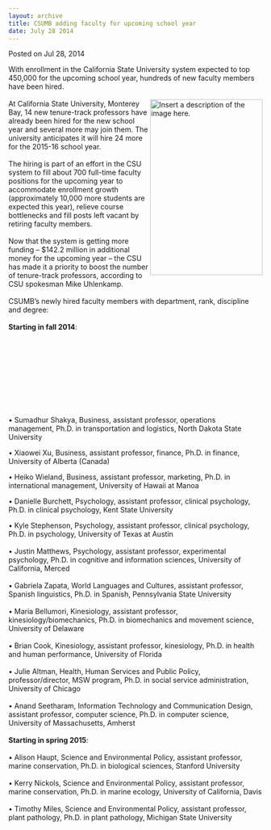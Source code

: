 ```yaml
---
layout: archive
title: CSUMB adding faculty for upcoming school year
date: July 28 2014
---
```





<span class="date">Posted on Jul 28, 2014    </span>
<p>With enrollment in the California State University system
expected to top 450,000 for the upcoming school year, hundreds of
new faculty members have been hired.<br>
<br>
<img alt="Insert a description of the image here." src="http://news.csumb.edu/sites/default/files/65/attachments/news/images/armillary.png" style="float:right; width:223px; height:348px">At California
State University, Monterey Bay, 14 new tenure-track professors have
already been hired for the new school year and several more may
join them. The university anticipates it will hire 24 more for the
2015-16 school year.<br>
<br>
The hiring is part of an effort in the CSU system to fill about 700
full-time faculty positions for the upcoming year to accommodate
enrollment growth (approximately 10,000 more students are expected
this year), relieve course bottlenecks and fill posts left vacant
by retiring faculty members.<br>
<br>
Now that the system is getting more funding &#x2013; $142.2 million in
additional money for the upcoming year &#x2013; the CSU has made it a
priority to boost the number of tenure-track professors, according
to CSU spokesman Mike Uhlenkamp.<br>
<br>
CSUMB&#x2019;s newly hired faculty members with department, rank,
discipline and degree:<br>
<br>
<strong>Starting in fall 2014</strong>:</br></br></br></br></br></br></br></br></img></br></br></p>
<p>&#x2022; Sumadhur Shakya, Business, assistant professor, operations
management, Ph.D. in transportation and logistics, North Dakota
State University</p>
<p>&#x2022; Xiaowei Xu, Business, assistant professor, finance, Ph.D. in
finance, University of Alberta (Canada)</p>
<p>&#x2022; Heiko Wieland, Business, assistant professor, marketing, Ph.D.
in international management, University of Hawaii at Manoa</p>
<p>&#x2022; Danielle Burchett, Psychology, assistant professor, clinical
psychology, Ph.D. in clinical psychology, Kent State University</p>
<p>&#x2022; Kyle Stephenson, Psychology, assistant professor, clinical
psychology, Ph.D. in psychology, University of Texas at
Austin<br>
<br>
&#x2022; Justin Matthews, Psychology, assistant professor, experimental
psychology, Ph.D. in cognitive and information sciences, University
of California, Merced<br>
<br>
&#x2022; Gabriela Zapata, World Languages and Cultures, assistant
professor, Spanish linguistics, Ph.D. in Spanish, Pennsylvania
State University<br>
<br>
&#x2022; Maria Bellumori, Kinesiology, assistant professor,
kinesiology/biomechanics, Ph.D. in biomechanics and movement
science, University of Delaware<br>
<br>
&#x2022; Brian Cook, Kinesiology, assistant professor, kinesiology, Ph.D.
in health and human performance, University of Florida<br>
<br>
&#x2022; Julie Altman, Health, Human Services and Public Policy,
professor/director, MSW program, Ph.D. in social service
administration, University of Chicago<br>
<br>
&#x2022; Anand Seetharam, Information Technology and Communication Design,
assistant professor, computer science, Ph.D. in computer science,
University of Massachusetts, Amherst<br>
<br>
<strong>Starting in spring 2015</strong>:<br>
<br>
&#x2022; Alison Haupt, Science and Environmental Policy, assistant
professor, marine conservation, Ph.D. in biological sciences,
Stanford University<br>
<br>
&#x2022; Kerry Nickols, Science and Environmental Policy, assistant
professor, marine conservation, Ph.D. in marine ecology, University
of California, Davis<br>
<br>
&#x2022; Timothy Miles, Science and Environmental Policy, assistant
professor, plant pathology, Ph.D. in plant pathology, Michigan
State University</br></br></br></br></br></br></br></br></br></br></br></br></br></br></br></br></br></br></br></br></p>
<p><br>
&#xA0;</br></p>





